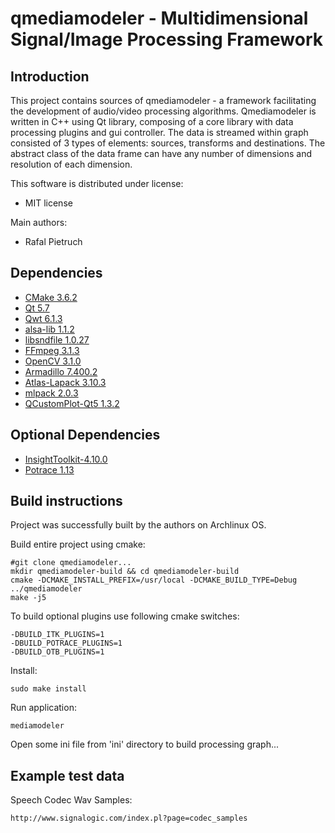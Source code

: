 qmediamodeler - Multidimensional Signal/Image Processing Framework
==================================================================

Introduction
------------

This project contains sources of qmediamodeler - a framework facilitating the development of audio/video processing algorithms.
Qmediamodeler is written in C++ using Qt library, composing of a core library with data processing plugins and gui controller.
The data is streamed within graph consisted of 3 types of elements: sources, transforms and destinations.
The abstract class of the data frame can have any number of dimensions and resolution of each dimension.

This software is distributed under license:

* MIT license

Main authors:

* Rafal Pietruch

Dependencies
------------------

* [CMake 3.6.2](https://cmake.org/)
* [Qt 5.7](https://www.qt.io/)
* [Qwt 6.1.3](http://qwt.sourceforge.net/)
* [alsa-lib 1.1.2](http://alsa-project.org/)
* [libsndfile 1.0.27](http://www.mega-nerd.com/libsndfile/)
* [FFmpeg 3.1.3](https://www.ffmpeg.org/)
* [OpenCV 3.1.0](http://opencv.org/)
* [Armadillo 7.400.2](http://arma.sourceforge.net/)
* [Atlas-Lapack 3.10.3](http://math-atlas.sourceforge.net/)
* [mlpack 2.0.3](http://www.mlpack.org/)
* [QCustomPlot-Qt5 1.3.2](http://qcustomplot.com/)

Optional Dependencies
------------------

* [InsightToolkit-4.10.0](https://itk.org/)
* [Potrace 1.13](http://potrace.sourceforge.net/)

Build instructions
------------------

Project was successfully built by the authors on Archlinux OS.

Build entire project using cmake:

    #git clone qmediamodeler...
    mkdir qmediamodeler-build && cd qmediamodeler-build
    cmake -DCMAKE_INSTALL_PREFIX=/usr/local -DCMAKE_BUILD_TYPE=Debug ../qmediamodeler
    make -j5

To build optional plugins use following cmake switches:

    -DBUILD_ITK_PLUGINS=1
    -DBUILD_POTRACE_PLUGINS=1
    -DBUILD_OTB_PLUGINS=1

Install:

    sudo make install

Run application:

    mediamodeler

Open some ini file from 'ini' directory to build processing graph...

Example test data
-----------------

Speech Codec Wav Samples:

    http://www.signalogic.com/index.pl?page=codec_samples
